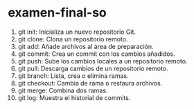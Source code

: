 # examen-final-so
1. git init: Inicializa un nuevo repositorio Git.
2. git clone: Clona un repositorio remoto.
3. git add: Añade archivos al área de preparación.
4. git commit: Crea un commit con los cambios añadidos.
5. git push: Sube los cambios locales a un repositorio remoto.
6. git pull: Descarga cambios de un repositorio remoto.
7. git branch: Lista, crea o elimina ramas.
8. git checkout: Cambia de rama o restaura archivos.
9. git merge: Combina dos ramas.
10. git log: Muestra el historial de commits.
